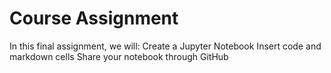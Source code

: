 # Course Assignment 

In this final assignment, we  will:
Create a Jupyter Notebook
Insert code and markdown cells
Share your notebook through GitHub
